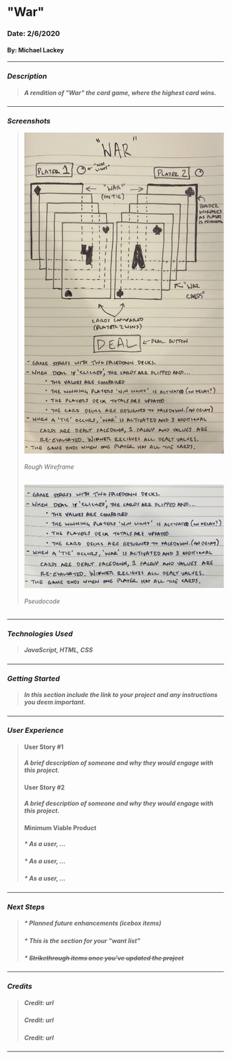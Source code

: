 # **"War"**

### Date: 2/6/2020

#### By: Michael Lackey
***

### ***Description***

>  ##### A rendition of "War" the card game, where the highest card wins.
***

### ***Screenshots***
> ![Rough Wireframe](images/wireframe.jpg)
> ###### Rough Wireframe
> ![Pseudocode](images/pseudocode.jpg)
> ###### Pseudocode
***

### ***Technologies Used***

>  ##### JavaScript, HTML, CSS
***

### ***Getting Started***

>  ##### In this section include the link to your project and any instructions you deem important.
***

### ***User Experience***

>  #### User Story #1
>  ##### A brief description of someone and why they would engage with this project.
>  #### User Story #2
>  ##### A brief description of someone and why they would engage with this project.
>  #### Minimum Viable Product
>  ##### * As a user, ...
>  ##### * As a user, ...
>  ##### * As a user, ...
***

### ***Next Steps***

>  ##### * Planned future enhancements (icebox items)
>  ##### * This is the section for your "want list"
>  ##### * ~~Strikethrough items once you've updated the project~~
***

### ***Credits***

> ##### Credit: url
>
> ##### Credit: url
>  
> ##### Credit: url
***
